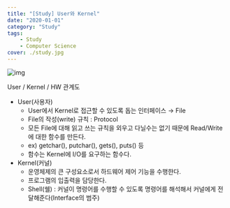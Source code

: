 ```yaml
---
title: "[Study] User와 Kernel"
date: "2020-01-01"
category: "Study"
tags:
    - Study
    - Computer Science
cover: ./study.jpg
---
```


![img](https://blog.kakaocdn.net/dn/d1AoVV/btqAQ2u6XhF/1xviq4oKBaJmMKZaKvL870/img.png)

User / Kernel / HW 관계도



- User(사용자)
  - User에서 Kernel로 접근할 수 있도록 돕는 인터페이스 → File
  - File의 작성(write) 규칙 : Protocol
  - 모든 File에 대해 읽고 쓰는 규칙을 외우고 다닐수는 없기 때문에 Read/Write에 대한 함수를 만든다.
  - ex) getchar(), putchar(), gets(), puts() 등
  - 함수는 Kernel에 I/O를 요구하는 함수다.
- Kernel(커널)
  - 운영체제의 큰 구성요소로서 하드웨어 제어 기능을 수행한다.
  - 프로그램의 입출력을 담당한다.
  - Shell(쉘) : 커널이 명령어를 수행할 수 있도록 명령어를 해석해서 커널에게 전달해준다(Interface의 범주)